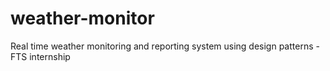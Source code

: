 # weather-monitor
Real time weather monitoring and reporting system using design patterns - FTS internship
